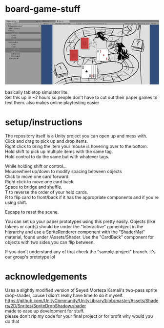 # board-game-stuff

![picture of what it looks like wew](https://github.com/Mezzelo/board-game-stuff/blob/master/samplePic2.png)

basically tabletop simulator lite.    
Set this up in ~2 hours so people don't have to cut out their paper games to test them.  also makes online playtesting easier

# setup/instructions

The repository itself is a Unity project you can open up and mess with.    
Click and drag to pick up and drop items.    
Right click to bring the item your mouse is hovering over to the bottom.    
Hold shift to pick up multiple items with the same tag.    
Hold control to do the same but with whatever tags.    

While holding shift or control...    
Mousewheel up/down to modify spacing between objects    
Click to move one card forward.    
Right click to move one card back.    
Space to bridge and shuffle.     
T to reverse the order of your held cards.     
R to flip card to front/back if it has the appropriate components and if you're using shift.

Escape to reset the scene.

You can set up your paper prototypes using this pretty easily.  Objects (like tokens or cards) should be under the "Interactive" gameobject in the hierarchy and use a SpriteRenderer component with the "ShaderMat" material, found under /Assets/Shader.  Use the "CardBack" component for objects with two sides you can flip between.

If you don't understand any of that check the "sample-project" branch.  it's our group's prototype lol

# acknowledgements

Uses a slightly modified version of Seyed Morteza Kamali's two-pass sprite drop-shader, cause I didn't really have time to do it myself.  https://github.com/UnityCommunity/UnityLibrary/blob/master/Assets/Shaders/2D/Sprites/SpriteDropShadow.shader    
made to ease up development for stuff.    
please don't rip my code for your final project or for profit why would you do that
